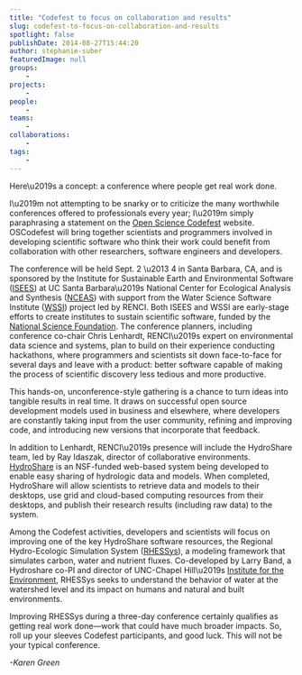 ```yaml
---
title: "Codefest to focus on collaboration and results"
slug: codefest-to-focus-on-collaboration-and-results
spotlight: false
publishDate: 2014-08-27T15:44:20
author: stephanie-suber
featuredImage: null
groups:
    - 
projects:
    - 
people:
    - 
teams: 
    - 
collaborations:
    - 
tags:
    - 
---
```

<p>Here\u2019s a concept: a conference where people get real work done.</p>
<p>I\u2019m not attempting to be snarky or to criticize the many worthwhile conferences offered to professionals every year; I\u2019m simply paraphrasing a statement on the <a href="http://nceas.github.io/open-science-codefest/">Open Science Codefest</a> website. OSCodefest will bring together scientists and programmers involved in developing scientific software who think their work could benefit from collaboration with other researchers, software engineers and developers.<!--more--></p>
<p>The conference will be held Sept. 2 \u2013 4 in Santa Barbara, CA, and is sponsored by the Institute for Sustainable Earth and Environmental Software (<a href="http://isees.nceas.ucsb.edu/">ISEES</a>) at UC Santa Barbara\u2019s National Center for Ecological Analysis and Synthesis (<a href="https://www.nceas.ucsb.edu/">NCEAS</a>) with support from the Water Science Software Institute (<a href="http://renci.org/research/water-science-software-institute/">WSSI</a>) project led by RENCI. Both ISEES and WSSI are early-stage efforts to create institutes to sustain scientific software, funded by the <a href="http://www.nsf.gov/">National Science Foundation</a>. The conference planners, including conference co-chair Chris Lenhardt, RENCI\u2019s expert on environmental data science and systems, plan to build on their experience conducting hackathons, where programmers and scientists sit down face-to-face for several days and leave with a product: better software capable of making the process of scientific discovery less tedious and more productive.</p>
<p>This hands-on, unconference-style gathering is a chance to turn ideas into tangible results in real time. It draws on successful open source development models used in business and elsewhere, where developers are constantly taking input from the user community, refining and improving code, and introducing new versions that incorporate that feedback.</p>
<p>In addition to Lenhardt, RENCI\u2019s presence will include the HydroShare team, led by Ray Idaszak, director of collaborative environments. <a href="http://hydroshare.cuahsi.org/">HydroShare</a> is an NSF-funded web-based system being developed to enable easy sharing of hydrologic data and models. When completed, HydroShare will allow scientists to retrieve data and models to their desktops, use grid and cloud-based computing resources from their desktops, and publish their research results (including raw data) to the system.</p>
<p>Among the Codefest activities, developers and scientists will focus on improving one of the key HydroShare software resources, the Regional Hydro-Ecologic Simulation System (<a href="http://fiesta.bren.ucsb.edu/~rhessys/index.html">RHESSys</a>), a modeling framework that simulates carbon, water and nutrient fluxes. Co-developed by Larry Band, a Hydroshare co-PI and director of UNC-Chapel Hill\u2019s <a href="http://www.ie.unc.edu/">Institute for the Environment</a>, RHESSys seeks to understand the behavior of water at the watershed level and its impact on humans and natural and built environments.</p>
<p>Improving RHESSys during a three-day conference certainly qualifies as getting real work done&mdash;work that could have much broader impacts. So, roll up your sleeves Codefest participants, and good luck. This will not be your typical conference.</p>
<p><em>-Karen Green</em></p>
<!-- AddThis Advanced Settings generic via filter on the_content --><!-- AddThis Share Buttons generic via filter on the_content -->
